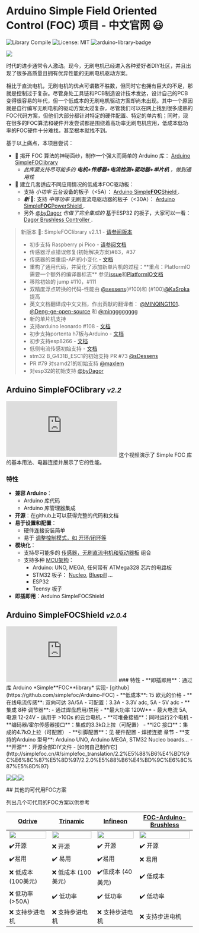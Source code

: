 
# Arduino Simple Field Oriented Control (FOC) 项目 - 中文官网 😃

![Library Compile](extras/Images/Library_Compile.svg)
![License: MIT](https://img.shields.io/badge/License-MIT-yellow.svg)
![arduino-library-badge](https://www.ardu-badge.com/badge/Simple%20FOC.svg?)


<p>
<img src="extras/Images/connection.gif" class="width60">
</p>


时代的进步通常令人激动。现今，无刷电机已经进入各种爱好者DIY社区，并且出现了很多高质量且拥有优异性能的无刷电机驱动方案。

相比于直流电机，无刷电机的优点可谓数不胜数，但同时它也拥有巨大的不足，那就是控制过于复杂。尽管身处工具链和PCB制造设计技术发达，设计自己的PCB变得很容易的年代，但一个低成本的无刷电机驱动方案却尚未出现。其中一个原因就是自行编写无刷电机的驱动方案太过复杂，尽管我们可以在网上找到很多成熟的FOC代码方案，但他们大部分都针对特定的硬件配置、特定的单片机；同时，现在很多的FOC算法和硬件开发尝试都是围绕着高功率无刷电机应用，低成本低功率的FOC硬件十分难找，甚至根本就找不到。

基于以上痛点，本项目尝试：

- 🎯 揭开 FOC 算法的神秘面纱，制作一个强大而简单的 Arduino 库： [Arduino <span class="simple">Simple<span class="foc">FOC</span>library</span> ](#arduino-simplefoclibrary-v160)
  - <i>此库要支持尽可能多的 **电机+传感器+电流检测+驱动器+单片机** ，做到通用性</i>
- 🎯 建立几套适应不同应用情况的低成本FOC驱动板：
   - 支持 *小功率* 云台设备的板子（<5A）：   [Arduino <span class="simple">Simple<b>FOC</b>Shield</span> ](http://simplefoc.cn/#/simplefoc_translation/2SimpleFocShield).
   - ***新*** 📢: 支持 *中等功率* 无刷直流电驱动器的板子（<30A）： [Arduino <span class="simple">Simple<b>FOC</b>PowerShield</span> ](https://github.com/simplefoc/Arduino-SimpleFOC-PowerShield).
   - 另外 [@byDagor](https://github.com/byDagor) *也做了完全集成的* 基于ESP32 的板子，大家可以一看： [Dagor Brushless Controller ](https://github.com/byDagor/Dagor-Brushless-Controller).

<blockquote class="info">
   <p class="heading">新版本 📢: <span class="simple">Simple<span class="foc">FOC</span>library</span> v2.1.1 - <a href="https://github.com/simplefoc/Arduino-FOC/releases/tag/v2.1.1">请参阅版本</a></p>
   <ul>
      <li>初步支持 Raspberry pi Pico  - <a href="http://simplefoc.cn/#/simplefoc_translation/3.2%E6%94%AF%E6%8C%81%E7%9A%84%E7%A1%AC%E4%BB%B6/3.2.4%E5%8D%95%E7%89%87%E6%9C%BA/3.2.4.6%E6%A0%91%E8%8E%93%E6%B4%BEPico">请参阅文档</a></li>
      <li>传感器浮点错误修复(初始解决方案)#83，#37
      <li>传感器的类重组-API的小变化  - <a href="http://simplefoc.cn/#/simplefoc_translation/3.3%E4%BB%A3%E7%A0%81/3.3.4%E4%BD%8D%E7%BD%AE%E4%BC%A0%E6%84%9F%E5%99%A8/3.3.4.0%E4%BD%8D%E7%BD%AE%E4%BC%A0%E6%84%9F%E5%99%A8">文档</a></li>
      <li>重构了通用代码，并简化了添加新单片机的过程：**重点：PlatformIO需要一个额外的编译器标志** 参见<a href="https://github.com/simplefoc/Arduino-FOC/issues/99">issue</a>和<a href="https://docs.simplefoc.com/library_platformio">PlatformIO文档</a></li>
      <li>移除初始的 jump #110，#111
      <li>双精度浮点转换的代码-性能由 <a href="https://github.com/sDessens">@sessens</a>(#100)和 (#100)<a href="https://github.com/KaSroka">@KaSroka</a>提高</li>
      <li>英文文档翻译成中文文档，作出贡献的翻译者： <a href="https://github.com/MINQING1101">@MINQING1101</a>、<a href="https://github.com/Deng-ge-open-source">@Deng-ge-open-source</a> 和 <a href="https://github.com/mingggggggg">@mingggggggg</a></li>
      <li>新的单片机支持
      <li>支持arduino leonardo #108 - <a href="https://docs.simplefoc.com/microcontrollers">文档</a></li>
      <li>初步支持portenta h7板与Arduino - <a href="https://docs.simplefoc.com/microcontrollers">文档</a></li>
      <li>初步支持esp8266 - <a href="https://docs.simplefoc.com/microcontrollers">文档</a></li>
      <li>低侧电流传感初始支持 - <a href="http://simplefoc.cn/#/simplefoc_translation/3.3%E4%BB%A3%E7%A0%81/3.3.5%E7%94%B5%E6%B5%81%E6%A3%80%E6%B5%8B/3.3.5.0%E7%94%B5%E6%B5%81%E6%A3%80%E6%B5%8B">文档</a></li>
      <li>stm32 B_G431B_ESC1的初始支持 PR #73 <a href="https://github.com/sDessens">@sDessens</a></li>
      <li>PR #79 对samd21的初始支持 <a href="https://github.com/maxlem">@maxlem</a></li>
      <li>对esp32的初始支持 <a href="https://github.com/maxlem">@byDagor</a></li>
   </ul>
</blockquote>



## Arduino <span class="simple">Simple<span class="foc">FOC</span>library</span> <i><small>v2.2</small></i>
<iframe class="youtube"  src="https://www.youtube.com/embed/Y5kLeqTc6Zk" frameborder="0" allow="accelerometer; autoplay; encrypted-media; gyroscope; picture-in-picture" allowfullscreen></iframe>
这个视频演示了 Simple FOC 库的基本用法、电器连接并展示了它的性能。

### 特性
- **兼容 Arduino**：
   - Arduino 库代码
  - Arduino 库管理器集成
- **开源**：在github上可以获得完整的代码和文档
- **易于设置和配置**：
  - 硬件连接安装简单
  - 易于 [调整控制模式，如 开环/闭环等](http://simplefoc.cn/#/simplefoc_translation/3.3%E4%BB%A3%E7%A0%81/3.3.6%E8%BF%90%E5%8A%A8%E6%8E%A7%E5%88%B6/3.3.6.0%E8%BF%90%E5%8A%A8%E6%8E%A7%E5%88%B6)
- **模块化**：
  - 支持尽可能多的  [传感器，无刷直流电机和驱动器板](http://simplefoc.cn/#/simplefoc_translation/3.2%E6%94%AF%E6%8C%81%E7%9A%84%E7%A1%AC%E4%BB%B6/3.2.0%E6%94%AF%E6%8C%81%E7%9A%84%E7%A1%AC%E4%BB%B6) 组合
  - 支持多种 [MCU架构](http://simplefoc.cn/#/simplefoc_translation/3.2%E6%94%AF%E6%8C%81%E7%9A%84%E7%A1%AC%E4%BB%B6/3.2.4%E5%8D%95%E7%89%87%E6%9C%BA/3.2.4.0%E5%8D%95%E7%89%87%E6%9C%BA)：
     - Arduino: UNO, MEGA, 任何带有 ATMega328 芯片的电路板
     - STM32 板子： [Nucleo](https://www.st.com/en/evaluation-tools/stm32-nucleo-boards.html), [Bluepill](https://stm32-base.org/boards/STM32F103C8T6-Blue-Pill.html) ...
     - ESP32
     - Teensy 板子
- **即插即用**：Arduino <span class="simple">Simple<span class="foc">FOC</span>Shield</span> 


## Arduino <span class="simple">Simple<span class="foc">FOC</span>Shield</span> <i><small>v2.0.4</small></i>
<iframe class="youtube"  src="https://www.youtube.com/embed/G5pbo0C6ujE" frameborder="0" allow="accelerometer; autoplay; encrypted-media; gyroscope; picture-in-picture" allowfullscreen></iframe>
### 特性
- **即插即用**：通过库 Arduino *Simple**FOC**library* 实现- [github](https://github.com/simplefoc/Arduino-FOC)
- **低成本**: 15 欧元的价格 
- **在线电流传感**: 双向可达 3A/5A
   - 可配置：3.3A - 3.3V adc, 5A - 5V adc
- **集成 8种 调节器**: 
   - 通过焊盘启用/禁用
- **最大功率 120W** - 最大电流 5A, 电源 12-24V
   - 适用于 >10Ωs 的云台电机. 
- **可堆叠接插**：同时运行2个电机
- **编码器/霍尔传感器接口**：集成的3.3kΩ上拉（可配置）
- **I2C 接口**：集成的4.7kΩ上拉（可配置）
- **引脚配置**：见 硬件配置 - 焊接连接 章节
- **支持的Arduino 型号**: Arduino UNO, Arduino MEGA, STM32 Nucleo boards...
- **开源**：开源全部DIY文件 - [如何自己制作它](http://simplefoc.cn/#/simplefoc_translation/2.2%E5%88%B6%E4%BD%9C%E6%8C%87%E5%8D%97/2.2.0%E5%88%B6%E4%BD%9C%E6%8C%87%E5%8D%97)

<p><img src="simplefoc_translation/extras/Images/simple_foc_shield_v13_small.gif" class="img200" ><img src="https://simplefoc.com/assets/img/v1.jpg" class="img200 img_half" ><img src="https://simplefoc.com/assets/img/v2.jpg" class="img200 img_half" ></p>
## 其他的可代用FOC方案

列出几个可代用的FOC方案以供参考

 <a href="https://odriverobotics.com/" >Odrive</a>            | <a href="https://www.youtube.com/watch?v=g2BHEdvW9bU">Trinamic</a> | <a href="https://www.infineon.com/cms/en/product/evaluation-boards/bldc_shield_tle9879/" >Infineon</a> | <a href="https://github.com/gouldpa/FOC-Arduino-Brushless">FOC-Arduino-Brushless</a> 
 ------------------------------------------------------------ | ------------------------------------------------------------ | ------------------------------------------------------------ | ------------------------------------------------------------ 
 <img src="https://static1.squarespace.com/static/58aff26de4fcb53b5efd2f02/t/5c2c766921c67c143049cbd3/1546417803031/?format=1200w" style="width:100%;max-width:250px"  > | <img src="https://i3.ytimg.com/vi/g2BHEdvW9bU/maxresdefault.jpg" style="width:100%;max-width:250px"  > | <img src="https://www.infineon.com/export/sites/default/_images/product/evaluation-boards/BLDC_Motor_Shild_with_TLE9879QXA40.jpg_1711722916.jpg" style="width:100%;max-width:250px"  > | <img src="https://hackster.imgix.net/uploads/attachments/998086/dev_kit_89eygMekks.jpg?auto=compress%2Cformat&w=1280&h=960&fit=max" style="width:100%;max-width:250px"  > 
 ✔️开源                                                        | ❌ 开源                                                       | ✔️ 开源                                                       | ✔️ 开源                                                       
 ✔️易用                                                        | ✔️ 易用                                                       | ✔️易用                                                        | ❌ 易用                                                       
 ❌ 低成本 (100美元)                                              | ❌ 低成本 (100美元)                                              | ✔️低成本 (40美元)                                                | ✔️ 低成本                                                     
 ❌ 低功率 (>50A)                                              | ✔️ 低功率                                                     | ✔️  低功率                                                    | ✔️ 低功率                                                     
 ❌ 支持步进电机                                               | ❌ 支持步进电机                                               | ❌ 支持步进电机                                               | ❌ 支持步进电机                                               